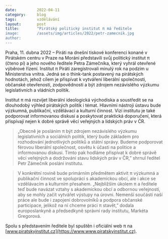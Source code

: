 ```yaml
---
date:         2022-04-11
category:     blog
tags:         vzdělávání
layout:       post
title:        "Pirátský politický institut π má ředitele
image:        /assets/img/articles/2022/petr-zamecnik.jpg
author:       
---
```




Praha, 11. dubna 2022 – Piráti na dnešní tiskové konferenci konané v Pirátském centru v Praze na Moráni představili svůj politický institut π (čteno pí) a jeho nového ředitele Petra Zámečníka, který vyhrál otevřené výběrové řízení. Institut π Piráti zaregistrovali minulý rok na podzim u Ministerstva vnitra. Jedná se o think-tank postavený na pirátských hodnotách, jehož cílem je přispívat k vytváření liberální společnosti, občanské otevřenosti, zodpovědnosti a být zdrojem nezávislého výzkumu legislativních a vládních politik.

Institut π má rozvíjet liberální ideologická východiska a soustředit se na dlouhodobý výhled pirátských politik i témat. Hlavními nástroji ústavu bude výzkumná, publikační, vzdělávací a kulturní činnost. Vizí institutu je také podporovat informovanou diskusi a poskytovat praktická doporučení, která přispívají nejen k dobré správě věcí veřejných a lidských práv v ČR.

> „Obecně je posláním π být zdrojem nezávislého výzkumu legislativních a sociálních politik, který bude základem pro rozhodování jednotlivých politiků a státní správy. Budeme podporovat férovou liberální společnost, osvětu k účasti na politice a informovanou diskusi. Tímto pak hodláme přispívat k dobré správě věcí veřejných a dodržování stavu lidských práv v ČR,” shrnul ředitel Petr Zámečník poslání institutu. 

> V konkrétní rovině bude primárním předmětem aktivit π výzkumná a publikační činnost ve spolupráci s akademickou obcí, ale i akce se vzdělávacím a kulturním přesahem. „Nejbližším úkolem π a ředitele teď bude navázat vztahy s akademickou obcí a odbornou veřejností, aby se mohly začít vytvářet výstupy na úrovni. Nemenší součástí naší práce ale bude i zapojení dobrovolníků a podpora občanské participace, jelikož na ní chceme práci π stavět,” dodala europoslankyně a předsedkyně správní rady institutu, Markéta Gregorová.

Spolu s představením ředitele byl spuštěn i oficiální web π na [www.piratskyinstitut.cz](https://www.www.piratskyinstitut.cz). 
